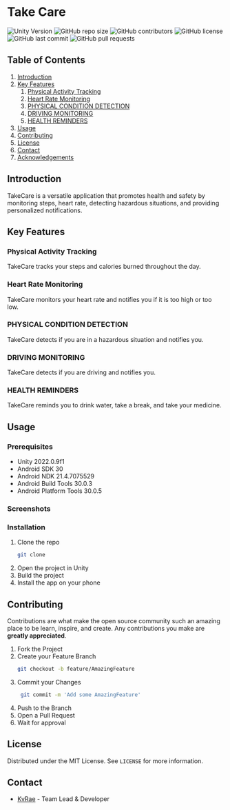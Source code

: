 ﻿# Take Care

![Unity Version](https://img.shields.io/badge/Unity-2022.0.9f1-blue?style=for-the-badge&logo=unity)
![GitHub repo size](https://img.shields.io/github/repo-size/KvRae/Take-Care?style=for-the-badge)
![GitHub contributors](https://img.shields.io/github/contributors/KvRae/Take-Care?style=for-the-badge)
![GitHub license](https://img.shields.io/github/license/KvRae/Take-Care?style=for-the-badge)
![GitHub last commit](https://img.shields.io/github/last-commit/KvRae/Take-Care?style=for-the-badge)
![GitHub pull requests](https://img.shields.io/github/issues-pr/KvRae/Take-Care?style=for-the-badge)



## Table of Contents
1. [Introduction](#introduction)
2. [Key Features](#key-features)
    1. [Physical Activity Tracking ](#physical-activity-tracking)
    2. [Heart Rate Monitoring](#heart-rate-monitoring)
    3. [PHYSICAL CONDITION DETECTION](#physical-condition-detection)
    4. [DRIVING MONITORING](#driving-monitoring)
    5. [HEALTH REMINDERS](#health-reminders)
3. [Usage](#usage)
4. [Contributing](#contributing)
5. [License](#license)
6. [Contact](#contact)
7. [Acknowledgements](#acknowledgements)

## Introduction
TakeCare is a versatile application that promotes
health and safety by monitoring steps, heart rate, 
detecting hazardous situations, 
and providing personalized notifications.

## Key Features
### Physical Activity Tracking
TakeCare tracks your steps and calories burned throughout the day.
### Heart Rate Monitoring
TakeCare monitors your heart rate and notifies you if it is too high or too low.
### PHYSICAL CONDITION DETECTION
TakeCare detects if you are in a hazardous situation and notifies you.
### DRIVING MONITORING
TakeCare detects if you are driving and notifies you.
### HEALTH REMINDERS
TakeCare reminds you to drink water, take a break, and take your medicine.

## Usage

### Prerequisites
* Unity 2022.0.9f1
* Android SDK 30
* Android NDK 21.4.7075529
* Android Build Tools 30.0.3
* Android Platform Tools 30.0.5

### Screenshots


### Installation
1. Clone the repo
   ```sh
   git clone
    ```
2. Open the project in Unity
3. Build the project
4. Install the app on your phone

## Contributing
Contributions are what make the open source community such an amazing place to be learn, inspire, and create.
Any contributions you make are **greatly appreciated**.
1. Fork the Project
2. Create your Feature Branch 
   ```sh
   git checkout -b feature/AmazingFeature
   ```
3. Commit your Changes 
   ```sh
    git commit -m 'Add some AmazingFeature'
    ```
4. Push to the Branch
5. Open a Pull Request
6. Wait for approval

## License
Distributed under the MIT License. See `LICENSE` for more information.

## Contact
* [KvRae](https://github.com/KvRae) - Team Lead & Developer


